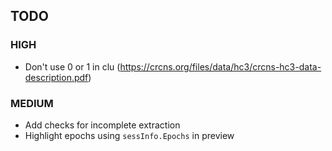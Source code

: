 ## TODO
### HIGH
- Don't use 0 or 1 in clu (https://crcns.org/files/data/hc3/crcns-hc3-data-description.pdf)

### MEDIUM
- Add checks for incomplete extraction
- Highlight epochs using `sessInfo.Epochs` in preview
